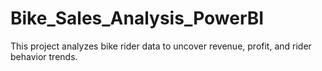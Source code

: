 # Bike_Sales_Analysis_PowerBI
This project analyzes bike rider data to uncover revenue, profit, and rider behavior trends.
